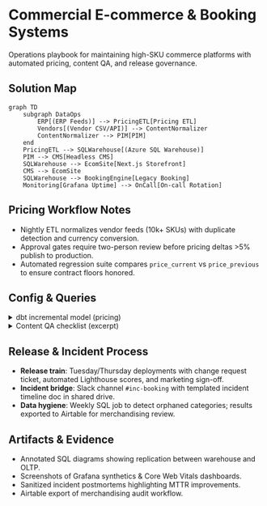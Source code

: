 # Commercial E-commerce & Booking Systems

Operations playbook for maintaining high-SKU commerce platforms with automated pricing, content QA, and release governance.

## Solution Map
```mermaid
graph TD
    subgraph DataOps
        ERP[(ERP Feeds)] --> PricingETL[Pricing ETL]
        Vendors[(Vendor CSV/API)] --> ContentNormalizer
        ContentNormalizer --> PIM[PIM]
    end
    PricingETL --> SQLWarehouse[(Azure SQL Warehouse)]
    PIM --> CMS[Headless CMS]
    SQLWarehouse --> EcomSite[Next.js Storefront]
    CMS --> EcomSite
    SQLWarehouse --> BookingEngine[Legacy Booking]
    Monitoring[Grafana Uptime] --> OnCall[On-call Rotation]
```

## Pricing Workflow Notes
- Nightly ETL normalizes vendor feeds (10k+ SKUs) with duplicate detection and currency conversion.
- Approval gates require two-person review before pricing deltas >5% publish to production.
- Automated regression suite compares `price_current` vs `price_previous` to ensure contract floors honored.

## Config & Queries
<details>
<summary>dbt incremental model (pricing)</summary>

```sql
{{ config(materialized='incremental', unique_key='sku_id') }}

with staged as (
  select sku_id,
         source_system,
         latest_price,
         updated_at
  from {{ ref('stg_vendor_prices') }}
)

select s.sku_id,
       s.latest_price,
       coalesce(p.floor_price, s.latest_price) as floor_price,
       current_timestamp as ingested_at
from staged s
left join {{ ref('pricing_policies') }} p
  on s.sku_id = p.sku_id
where {{ incremental_clause('s.updated_at') }};
```
</details>

<details>
<summary>Content QA checklist (excerpt)</summary>

```markdown
# Product Page QA
- [ ] Gallery renders optimized WebP with fallback JPEG
- [ ] ADA compliance: alt text present and descriptive
- [ ] Booking calendar enforces blackout dates
- [ ] Structured data validates via Google Rich Results test
```
</details>

## Release & Incident Process
- **Release train**: Tuesday/Thursday deployments with change request ticket, automated Lighthouse scores, and marketing sign-off.
- **Incident bridge**: Slack channel `#inc-booking` with templated incident timeline doc in shared drive.
- **Data hygiene**: Weekly SQL job to detect orphaned categories; results exported to Airtable for merchandising review.

## Artifacts & Evidence
- Annotated SQL diagrams showing replication between warehouse and OLTP.
- Screenshots of Grafana synthetics & Core Web Vitals dashboards.
- Sanitized incident postmortems highlighting MTTR improvements.
- Airtable export of merchandising audit workflow.

